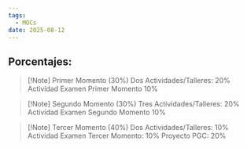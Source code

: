 ```yaml
---
tags:
  - MOCs
date: 2025-08-12
---
```

## Porcentajes:

> [!Note] Primer Momento (30%)
> 	Dos Actividades/Talleres: 20%
> 	Actividad Examen Primer Momento 10%
> 	

> [!Note] Segundo Momento (30%)
> 	Tres Actividades/Talleres: 20%
> 	Actividad Examen Segundo Momento 10%


> [!Note] Tercer Momento (40%)
> 	Dos Actividades/Talleres: 10%
> 	Actividad Examen Tercer Momento: 10%
> 	 Proyecto PGC: 20%
>